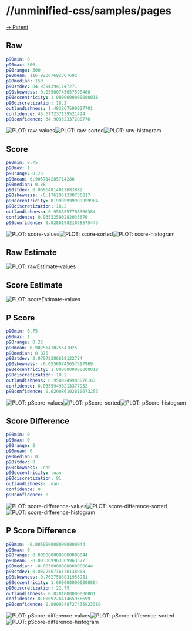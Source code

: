 
# //unminified-css/samples/pages

[→ Parent](../..)


## Raw


```yaml
p90min: 0
p90max: 300
p90range: 300
p90mean: 116.92307692307692
p90median: 150
p90stdev: 84.93943941747271
p90skewness: 0.05560745657598468
p90eccentricity: 1.0000000000000016
p90discretization: 18.2
outlandishness: 1.483267590027701
confidence: 45.677237139521424
p90confidence: 34.90332337280776

```

![PLOT: raw-values](./raw/values.svg)![PLOT: raw-sorted](./raw/sorted.svg)![PLOT: raw-histogram](./raw/histogram.svg)
## Score


```yaml
p90min: 0.75
p90max: 1
p90range: 0.25
p90mean: 0.905714285714286
p90median: 0.88
p90stdev: 0.06964814012083882
p90skewness: -0.1761061330736817
p90eccentricity: 0.9999999999999984
p90discretization: 18.2
outlandishness: 0.9588857708306384
confidence: 0.03532590282033676
p90confidence: 0.028619821058675443

```

![PLOT: score-values](./score/values.svg)![PLOT: score-sorted](./score/sorted.svg)![PLOT: score-histogram](./score/histogram.svg)
## Raw Estimate

![PLOT: rawEstimate-values](./rawEstimate/values.svg)
## Score Estimate

![PLOT: scoreEstimate-values](./scoreEstimate/values.svg)
## P Score


```yaml
p90min: 0.75
p90max: 1
p90range: 0.25
p90mean: 0.9025641025641025
p90median: 0.875
p90stdev: 0.07078286618122724
p90skewness: -0.05560745657597969
p90eccentricity: 1.0000000000000018
p90discretization: 18.2
outlandishness: 0.9589249985876163
confidence: 0.03559498213377932
p90confidence: 0.029086102810673253

```

![PLOT: pScore-values](./pScore/values.svg)![PLOT: pScore-sorted](./pScore/sorted.svg)![PLOT: pScore-histogram](./pScore/histogram.svg)
## Score Difference


```yaml
p90min: 0
p90max: 0
p90range: 0
p90mean: 0
p90median: 0
p90stdev: 0
p90skewness: .nan
p90eccentricity: .nan
p90discretization: 91
outlandishness: .nan
confidence: 0
p90confidence: 0

```

![PLOT: score-difference-values](./score-difference/values.svg)![PLOT: score-difference-sorted](./score-difference/sorted.svg)![PLOT: score-difference-histogram](./score-difference/histogram.svg)
## P Score Difference


```yaml
p90min: -0.0050000000000000044
p90max: 0
p90range: 0.0050000000000000044
p90mean: -0.003369963369963377
p90median: -0.0050000000000000044
p90stdev: 0.002250736170138908
p90skewness: 0.7627508831956951
p90eccentricity: 1.0000000000000004
p90discretization: 22.75
outlandishness: 0.8281000000000001
confidence: 0.000922641465936699
p90confidence: 0.0009248727435923389

```

![PLOT: pScore-difference-values](./pScore-difference/values.svg)![PLOT: pScore-difference-sorted](./pScore-difference/sorted.svg)![PLOT: pScore-difference-histogram](./pScore-difference/histogram.svg)